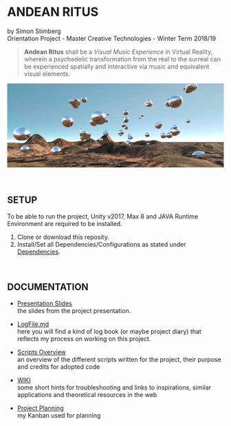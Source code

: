 # ANDEAN RITUS
by Simon Stimberg  
Orientation Project - Master Creative Technologies - Winter Term 2018/19


> **Andean Ritus** shall be a *Visual Music Experience* in Virtual Reality, wherein a psychedelic transformation from the real to the surreal can be experienced spatially and interactive via music and equivalent visual elements.

![Andean Ritus Screenshot](Documentation/AR-screenshot.jpg "Andean Ritus Screenshot")

<br>

## SETUP
To be able to run the project, Unity v2017, Max 8 and JAVA Runtime Environment are required to be installed.  
1. Clone or download this reposity.
2. Install/Set all Dependencies/Configurations as stated under [Dependencies](Dependencies/).  

<br>

## DOCUMENTATION

* [Presentation Slides](Documentation/PresentationSlides_Simon.pdf)  
  the slides from the project presentation.

* [LogFile.md](Documentation/LogFile.md)  
  here you will find a kind of log book (or maybe project diary) that reflects my process on working on this project.

* [Scripts Overview](Documentation/ScriptsOverview.md)  
  an overview of the different scripts written for the project, their purpose and credits for adopted code

* [WIKI](wiki)  
  some short hints for troubleshooting and links to inspirations, similar applications and theoretical resources in the web

* [Project Planning](projects)  
  my Kanban used for planning